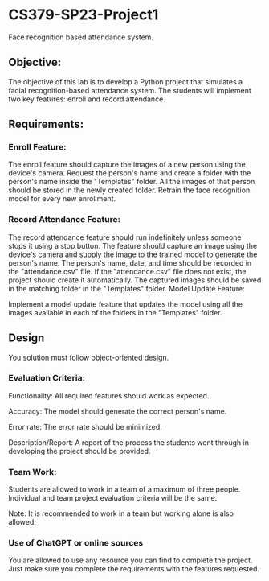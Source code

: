# CS379-SP23-Project1
Face recognition based attendance system.


## Objective:
The objective of this lab is to develop a Python project that simulates a facial recognition-based attendance system. The students will implement two key features: enroll and record attendance.

## Requirements:

### Enroll Feature:
The enroll feature should capture the images of a new person using the device's camera.
Request the person's name and create a folder with the person's name inside the "Templates" folder.
All the images of that person should be stored in the newly created folder.
Retrain the face recognition model for every new enrollment.

### Record Attendance Feature:
The record attendance feature should run indefinitely unless someone stops it using a stop button.
The feature should capture an image using the device's camera and supply the image to the trained model to generate the person's name.
The person's name, date, and time should be recorded in the "attendance.csv" file.
If the "attendance.csv" file does not exist, the project should create it automatically.
The captured images should be saved in the matching folder in the "Templates" folder.
Model Update Feature:

Implement a model update feature that updates the model using all the images available in each of the folders in the "Templates" folder.

## Design

You solution must follow object-oriented design. 

### Evaluation Criteria:
Functionality: All required features should work as expected.

Accuracy: The model should generate the correct person's name.

Error rate: The error rate should be minimized.

Description/Report: A report of the process the students went through in developing the project should be provided.

### Team Work:

Students are allowed to work in a team of a maximum of three people.
Individual and team project evaluation criteria will be the same.

Note:
It is recommended to work in a team but working alone is also allowed.

### Use of ChatGPT or online sources
You are allowed to use any resource you can find to complete the project. Just make sure you complete the requirements with the features requested. 
